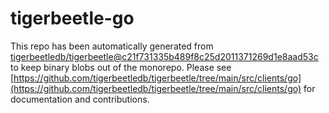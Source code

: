 # tigerbeetle-go
This repo has been automatically generated from [tigerbeetledb/tigerbeetle@c21f731335b489f8c25d2011371269d1e8aad53c](https://github.com/tigerbeetledb/tigerbeetle/commit/c21f731335b489f8c25d2011371269d1e8aad53c) to keep binary blobs out of the monorepo. Please see [https://github.com/tigerbeetledb/tigerbeetle/tree/main/src/clients/go](https://github.com/tigerbeetledb/tigerbeetle/tree/main/src/clients/go) for documentation and contributions.

